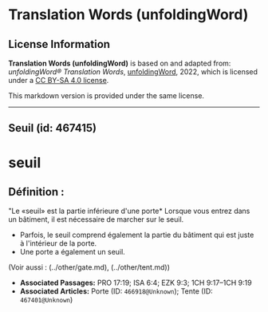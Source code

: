 # Translation Words (unfoldingWord)

## License Information

**Translation Words (unfoldingWord)** is based on and adapted from: _unfoldingWord® Translation Words_, [unfoldingWord](https://unfoldingword.org/utw), 2022, which is licensed under a [CC BY-SA 4.0 license](https://creativecommons.org/licenses/by-sa/4.0/legalcode.en).

This markdown version is provided under the same license.



--------------------------------

## Seuil (id: 467415)

seuil
=====

Définition :
------------

"Le «seuil» est la partie inférieure d'une porte\* Lorsque vous entrez dans un bâtiment, il est nécessaire de marcher sur le seuil.

* Parfois, le seuil comprend également la partie du bâtiment qui est juste à l'intérieur de la porte.
* Une porte a également un seuil.

(Voir aussi : (../other/gate.md), (../other/tent.md))

* **Associated Passages:** PRO 17:19; ISA 6:4; EZK 9:3; 1CH 9:17–1CH 9:19
* **Associated Articles:** Porte (ID: `466918@Unknown`); Tente (ID: `467401@Unknown`)

